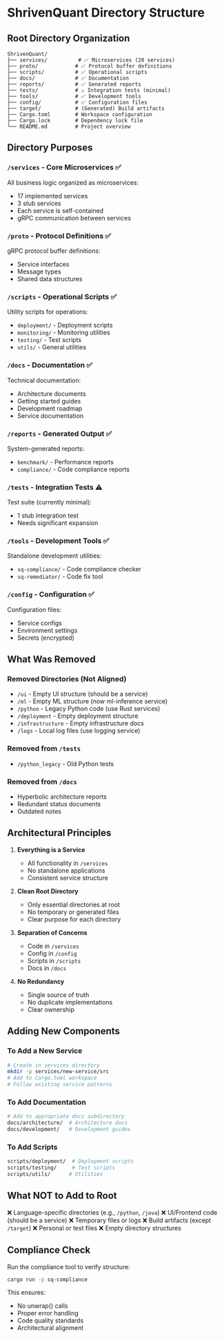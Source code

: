 # ShrivenQuant Directory Structure

## Root Directory Organization

```
ShrivenQuant/
├── services/          # ✅ Microservices (20 services)
├── proto/            # ✅ Protocol buffer definitions
├── scripts/          # ✅ Operational scripts
├── docs/             # ✅ Documentation
├── reports/          # ✅ Generated reports
├── tests/            # ⚠️ Integration tests (minimal)
├── tools/            # ✅ Development tools
├── config/           # ✅ Configuration files
├── target/           # (Generated) Build artifacts
├── Cargo.toml        # Workspace configuration
├── Cargo.lock        # Dependency lock file
└── README.md         # Project overview
```

## Directory Purposes

### `/services` - Core Microservices ✅
All business logic organized as microservices:
- 17 implemented services
- 3 stub services
- Each service is self-contained
- gRPC communication between services

### `/proto` - Protocol Definitions ✅
gRPC protocol buffer definitions:
- Service interfaces
- Message types
- Shared data structures

### `/scripts` - Operational Scripts ✅
Utility scripts for operations:
- `deployment/` - Deployment scripts
- `monitoring/` - Monitoring utilities
- `testing/` - Test scripts
- `utils/` - General utilities

### `/docs` - Documentation ✅
Technical documentation:
- Architecture documents
- Getting started guides
- Development roadmap
- Service documentation

### `/reports` - Generated Output ✅
System-generated reports:
- `benchmark/` - Performance reports
- `compliance/` - Code compliance reports

### `/tests` - Integration Tests ⚠️
Test suite (currently minimal):
- 1 stub integration test
- Needs significant expansion

### `/tools` - Development Tools ✅
Standalone development utilities:
- `sq-compliance/` - Code compliance checker
- `sq-remediator/` - Code fix tool

### `/config` - Configuration ✅
Configuration files:
- Service configs
- Environment settings
- Secrets (encrypted)

## What Was Removed

### Removed Directories (Not Aligned)
- `/ui` - Empty UI structure (should be a service)
- `/ml` - Empty ML structure (now ml-inference service)
- `/python` - Legacy Python code (use Rust services)
- `/deployment` - Empty deployment structure
- `/infrastructure` - Empty infrastructure docs
- `/logs` - Local log files (use logging service)

### Removed from `/tests`
- `/python_legacy` - Old Python tests

### Removed from `/docs`
- Hyperbolic architecture reports
- Redundant status documents
- Outdated notes

## Architectural Principles

1. **Everything is a Service**
   - All functionality in `/services`
   - No standalone applications
   - Consistent service structure

2. **Clean Root Directory**
   - Only essential directories at root
   - No temporary or generated files
   - Clear purpose for each directory

3. **Separation of Concerns**
   - Code in `/services`
   - Config in `/config`
   - Scripts in `/scripts`
   - Docs in `/docs`

4. **No Redundancy**
   - Single source of truth
   - No duplicate implementations
   - Clear ownership

## Adding New Components

### To Add a New Service
```bash
# Create in services directory
mkdir -p services/new-service/src
# Add to Cargo.toml workspace
# Follow existing service patterns
```

### To Add Documentation
```bash
# Add to appropriate docs subdirectory
docs/architecture/  # Architecture docs
docs/development/   # Development guides
```

### To Add Scripts
```bash
scripts/deployment/  # Deployment scripts
scripts/testing/     # Test scripts
scripts/utils/      # Utilities
```

## What NOT to Add to Root

❌ Language-specific directories (e.g., `/python`, `/java`)
❌ UI/Frontend code (should be a service)
❌ Temporary files or logs
❌ Build artifacts (except `/target`)
❌ Personal or test files
❌ Empty directory structures

## Compliance Check

Run the compliance tool to verify structure:
```bash
cargo run -p sq-compliance
```

This ensures:
- No unwrap() calls
- Proper error handling
- Code quality standards
- Architectural alignment